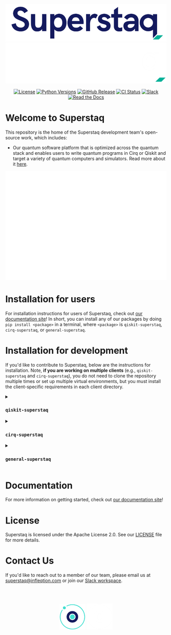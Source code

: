 <p align="center">
  <img src="./docs/source/_static/logos/Superstaq_color.png#gh-light-mode-only">
  <img src="./docs/source/_static/logos/Superstaq_white.png#gh-dark-mode-only">
</p>

<div align="center">

<a href="https://github.com/Infleqtion/client-superstaq/blob/main/LICENSE">
  <picture>
    <!-- dark -->
    <source
      media="(prefers-color-scheme: dark)"
      srcset="https://img.shields.io/github/license/Infleqtion/client-superstaq?style=flat&logo=python&logoColor=white&labelColor=00b198&color=white"
    />
    <!-- light -->
    <source
      media="(prefers-color-scheme: light)"
      srcset="https://img.shields.io/github/license/Infleqtion/client-superstaq?style=flat&logo=pypi&logoColor=white&labelColor=00b198&color=141a5e"
    />
    <!-- fallback -->
    <img
      alt="License"
      src="https://img.shields.io/github/license/Infleqtion/client-superstaq?style=flat&logo=pypi&logoColor=white&labelColor=00b198&color=141a5e"
    /></picture></a>
<a href="https://github.com/Infleqtion/client-superstaq">
  <picture>
    <!-- dark -->
    <source
      media="(prefers-color-scheme: dark)"
      srcset="https://img.shields.io/badge/python-3.9%20|%203.10%20|%203.11%20|%203.12%20|%203.13%20|%203.14%20-white?style=flat&logo=python&logoColor=white&labelColor=00b198&color=white"
    />
    <!-- light -->
    <source
      media="(prefers-color-scheme: light)"
      srcset="https://img.shields.io/badge/python-3.9%20|%203.10%20|%203.11%20|%203.12%20|%203.13%20|%203.14%20-141a5e?display_name=tag&style=flat&logo=pypi&logoColor=white&labelColor=00b198&color=141a5e"
    />
    <!-- fallback -->
    <img
      alt="Python Versions"
      src="https://img.shields.io/badge/python-3.9%20|%203.10%20|%203.11%20|%203.12%20|%203.13%20|%203.14%20-141a5e?display_name=tag&style=flat&logo=pypi&logoColor=white&labelColor=00b198&color=141a5e"
    /></picture></a>
<a href="https://github.com/Infleqtion/client-superstaq/releases">
  <picture>
    <!-- dark -->
    <source
      media="(prefers-color-scheme: dark)"
      srcset="https://img.shields.io/github/v/release/Infleqtion/client-superstaq?display_name=tag&style=flat&logo=pypi&logoColor=white&labelColor=00b198&color=white"
    />
    <!-- light -->
    <source
      media="(prefers-color-scheme: light)"
      srcset="https://img.shields.io/github/v/release/Infleqtion/client-superstaq?display_name=tag&style=flat&logo=pypi&logoColor=white&labelColor=00b198&color=141a5e"
    />
    <!-- fallback -->
    <img
      alt="GitHub Release"
      src="https://img.shields.io/github/v/release/Infleqtion/client-superstaq?display_name=tag&style=flat&logo=pypi&logoColor=white&labelColor=00b198&color=141a5e"
    /></picture></a>
<a href="https://github.com/Infleqtion/client-superstaq/actions/workflows/ci.yml">
  <picture>
    <!-- dark -->
    <source
      media="(prefers-color-scheme: dark)"
      srcset="https://img.shields.io/github/actions/workflow/status/Infleqtion/client-superstaq/ci.yml?branch=main&style=flat&logo=github&logoColor=white&labelColor=00b198&color=white"
    />
    <!-- light -->
    <source
      media="(prefers-color-scheme: light)"
      srcset="https://img.shields.io/github/actions/workflow/status/Infleqtion/client-superstaq/ci.yml?branch=main&style=flat&logo=github&logoColor=white&labelColor=00b198&color=141a5e"
    />
    <!-- fallback -->
    <img
      alt="CI Status"
      src="https://img.shields.io/github/actions/workflow/status/Infleqtion/client-superstaq/ci.yml?branch=main&style=flat&logo=github&logoColor=white&labelColor=00b198&color=141a5e"
    /></picture></a>
<a href="https://join.slack.com/t/superstaq/shared_invite/zt-1wr6eok5j-fMwB7dPEWGG~5S474xGhxw">
  <picture>
    <!-- dark -->
    <source
      media="(prefers-color-scheme: dark)"
      srcset="https://img.shields.io/badge/Slack-slack?style=flat&logo=slack&logoColor=white&labelColor=00b198&color=white"
    />
    <!-- light -->
    <source
      media="(prefers-color-scheme: light)"
      srcset="https://img.shields.io/badge/Slack-slack?style=flat&logo=slack&logoColor=white&labelColor=00b198&color=141a5e"
    />
    <!-- fallback -->
    <img
      alt="Slack"
      src="https://img.shields.io/badge/Slack-slack?style=flat&logo=slack&logoColor=white&labelColor=00b198&color=141a5e"
    /></picture></a>
<a href="https://superstaq.readthedocs.io/">
  <picture>
    <!-- dark -->
    <source
      media="(prefers-color-scheme: dark)"
      srcset="https://img.shields.io/badge/Read%20the%20docs-a?style=flat&logo=read-the-docs&logoColor=white&labelColor=00b198&color=white"
    />
    <!-- light -->
    <source
      media="(prefers-color-scheme: light)"
      srcset="https://img.shields.io/badge/Read%20the%20docs-a?style=flat&logo=read-the-docs&logoColor=white&labelColor=00b198&color=141a5e"
    />
    <!-- fallback -->
    <img
      alt="Read the Docs"
      src="https://img.shields.io/badge/Read%20the%20docs-a?style=flat&logo=read-the-docs&logoColor=white&labelColor=00b198&color=141a5e"
    /></picture></a>
</div>

# Welcome to Superstaq

This repository is the home of the Superstaq development team's open-source work, which includes:

- Our quantum software platform that is optimized across the quantum stack and enables users to write quantum programs in Cirq or Qiskit and target a variety of quantum computers and simulators. Read more about it [here](https://www.infleqtion.com/superstaq).

<p align="center"><img src="docs/source/_static/svg/code.svg"></p>

# Installation for users

For installation instructions for users of Superstaq, check out [our documentation site](https://superstaq.readthedocs.io/)! In short, you can install any of our packages by doing `pip install <package>` in a terminal, where `<package>` is `qiskit-superstaq`, `cirq-superstaq`, or `general-superstaq`.

# Installation for development

If you'd like to contribute to Superstaq, below are the instructions for installation. Note, **if you are working on multiple clients** (e.g., `qiskit-superstaq` and `cirq-superstaq`), you do not need to clone the repository multiple times or set up multiple virtual environments, but you must install the client-specific requirements in each client directory.

<details>
<summary> <h3> <code>qiskit-superstaq</code> </h3> </summary>

```console
git clone git@github.com:Infleqtion/client-superstaq.git
python3 -m venv venv_superstaq
source venv_superstaq/bin/activate
cd client-superstaq/qiskit-superstaq
python3 -m pip install -e ".[dev]"
```

</details>

<details>
<summary> <h3> <code>cirq-superstaq</code> </h3> </summary>

```console
git clone git@github.com:Infleqtion/client-superstaq.git
python3 -m venv venv_superstaq
source venv_superstaq/bin/activate
cd client-superstaq/cirq-superstaq
python3 -m pip install -e ".[dev]"
```

</details>

<details>
<summary> <h3> <code>general-superstaq</code> </h3> </summary>

```console
git clone git@github.com:Infleqtion/client-superstaq.git
python3 -m venv venv_superstaq
source venv_superstaq/bin/activate
cd client-superstaq/general-superstaq
python3 -m pip install -e ".[dev]"
```

</details>

# Documentation

For more information on getting started, check out [our documentation site](https://superstaq.readthedocs.io/)!

# License

Superstaq is licensed under the Apache License 2.0. See our [LICENSE](https://github.com/Infleqtion/client-superstaq/blob/main/LICENSE) file for more details.

# Contact Us

If you'd like to reach out to a member of our team, please email us at <superstaq@infleqtion.com> or join our [Slack workspace](https://join.slack.com/t/superstaq/shared_invite/zt-1wr6eok5j-fMwB7dPEWGG~5S474xGhxw).

<p align="center" style="padding: 50px">
  <img src="./docs/source/_static/logos/Infleqtion_logo_new_color.png#gh-light-mode-only" style="width: 20%">
  <img src="./docs/source/_static/logos/Infleqtion_logo_new_white.png#gh-dark-mode-only" style="width: 20%">
</p>
